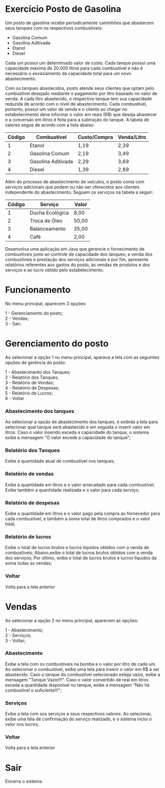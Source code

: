 # Exercício Posto de Gasolina

Um posto de gasolina recebe periodicamente caminhões que abastecem seus tanques com os respectivos combustíveis:

* Gasolina Comum
* Gasolina Aditivada
* Etanol
* Diesel 


Cada um possui um determinado valor de custo. Cada tanque possui uma capacidade máxima de 20.000 litros para cada combustível e não é necessário o esvaziamento da capacidade total para um novo abastecimento.

Com os tanques abastecidos, posto atende seus clientes que optam pelo combustível desejado mediante o pagamento por litro baseado no valor de venda. A cada litro abastecido, o respectivo tanque tem sua capacidade reduzida de acordo com o nível de abastecimento. Cada combustível, portanto, possui um valor de venda e o cliente ao chegar no estabelecimento deve informar o valor em reais (R$) que deseja abastecer e a conversão em litros é feita para a subtração do tanque. A tabela de valores segue de acordo com a lista abaixo:

| Código | Combustível        | Custo/Compra | Venda/Litro |
|--------|--------------------|--------------|-------------|
|    1   |       Etanol       |     1,19     |     2,39    |
|    2   |   Gasolina Comum   |     2,19     |     3,49    |
|    3   | Gasolina Aditivada |     2,29     |     3,69    |
|    4   |       Diesel       |     1,39     |     2,89    |

Além do processo de abastecimento de veículos, o posto conta com serviços adicionais que podem ou não ser oferecidos aos clientes independente do abastecimento. Seguem os serviços na tabela a seguir:

| Código | Serviço         | Valor |
|--------|-----------------|-------|
| 1      | Ducha Ecológica | 8,00  |
| 2      | Troca de Óleo   | 50,00 |
| 3      | Balanceamento   | 35,00 |
| 4      | Café            | 2,00  |

Desenvolva uma aplicação em Java que gerencie o fornecimento de combustíveis junto ao controle de capacidade dos tanques; a venda dos combustíveis e prestação dos serviços adicionais e por fim, apresente relatórios referentes aos gastos do posto, às vendas de produtos e dos serviços e ao lucro obtido pelo estabelecimento.

# Funcionamento

No menu principal, aparecem 3 opções: 

1 - Gerenciamento do posto; <br>
2 - Vendas; <br>
3 - Sair; <br>

# Gerenciamento do posto

Ao selecionar a opção 1 no menu principal, aparece a tela com as seguintes opções de gerência do posto:

1 - Abastecimento dos Tanques; <br>
2 - Relatório dos Tanques; <br>
3 - Relatório de Vendas; <br>
4 - Relatório de Despesas; <br>
5 - Relatório de Lucros; <br>
6 - Voltar <br>

### Abastecimento dos tanques

Ao selecionar a opção de abastecimento dos tanques, é exibida a tela para selecionar qual tanque será abastecido e em seguida o inserir valor em litros. Caso o valor inserido exceda a capacidade do tanque, o sistema exibe a mensagem "O valor excede a capacidade do tanque";

### Relatório dos Tanques

Exibe a quantidade atual de combustível nos tanques;

### Relatório de vendas

Exibe a quantidade em litros e o valor arrecadado para cada combustível;
Exibe também a quantidade realizada e o valor para cada serviço;

### Relatório de despesas

Exibe a quantidade em litros e o valor pago pela compra ao fornecedor para cada combustível, e também a soma total de litros comprados e o valor total;

### Relatório de lucros

Exibe o total de lucros brutos e lucros líquidos obtidos com a venda de combustíveis;
Abaixo,exibe o total de lucros brutos obtidos com a venda dos serviços;
Por último, exibe o total de lucros brutos e lucros líquidos da soma todas as vendas;

### Voltar

Volta para a tela anterior

# Vendas

Ao selecionar a opção 2 no menu principal, aparecem as opções:

1 - Abastecimento; <br>
2 - Serviços; <br>
3 - Voltar; <br>

### Abastecimento

Exibe a tela com os combustíveis na bomba e o valor por litro de cada um. Ao selecionar o combustível, exibe uma tela para inserir o valor em R$ a ser abastecido. Caso o tanque do combustível selecionado esteja vazio, exibe a mensagem "Tanque Vazio!!!". Caso o valor convertido de real em litros exceda a quantidade disponível no tanque, exibe a mensagem "Não há combustível o suficiente!!!";

### Serviços 

Exibe a tela com sos serviços e seus respectivos valores. Ao selecionar, exibe uma tela de confirmação do serviço realizado, e o sistema inclui o valor nos lucros;

### Voltar

Volta para a tela anterior

# Sair

Encerra o sistema.


